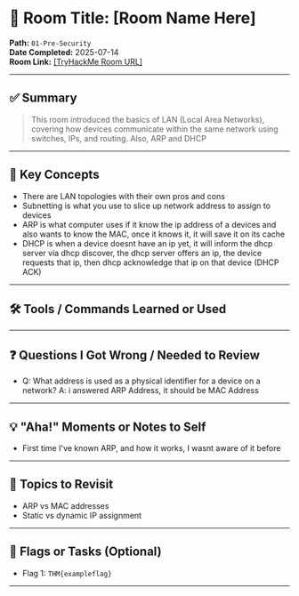 # 🧠 Room Title: [Room Name Here]

**Path:** `01-Pre-Security`  
**Date Completed:** 2025-07-14  
**Room Link:** [\[TryHackMe Room URL\]](https://tryhackme.com/room/introtolan?utm_source=linkedin&utm_medium=social&utm_campaign=social_share&utm_content=room)

---

## ✅ Summary

> This room introduced the basics of LAN (Local Area Networks), covering how devices communicate within the same network using switches, IPs, and routing. Also, ARP and DHCP

---

## 🔑 Key Concepts

- There are LAN topologies with their own pros and cons
- Subnetting is what you use to slice up network address to assign to devices
- ARP is what computer uses if it know the ip address of a devices and also wants to know the MAC, once it knows it, it will save it on its cache
- DHCP is when a device doesnt have an ip yet, it will inform the dhcp server via dhcp discover, the dhcp server offers an ip, the device requests that ip, then dhcp acknowledge that ip on that device (DHCP ACK)

---

## 🛠️ Tools / Commands Learned or Used

---

## ❓ Questions I Got Wrong / Needed to Review

- Q: What address is used as a physical identifier for a device on a network?
  A: i answered ARP Address, it should be MAC Address

---

## 💡 "Aha!" Moments or Notes to Self

- First time I've known ARP, and how it works, I wasnt aware of it before

---

## 📌 Topics to Revisit

- ARP vs MAC addresses
- Static vs dynamic IP assignment

---

## 🧩 Flags or Tasks (Optional)

- Flag 1: `THM{exampleflag}`

---
